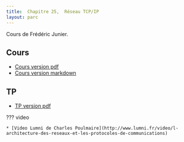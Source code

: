 ```yaml
---
title:  Chapitre 25,  Réseau TCP/IP
layout: parc
---
```





Cours de Frédéric Junier.


## Cours 

* [Cours version pdf](chapitre25/reseau-cours-.pdf)
* [Cours version markdown](chapitre25/reseau-cours-git.md)

  
## TP

* [TP version pdf](chapitre25/tp/TP-Filius-NSI-2020V1.pdf)

??? video

    * [Video Lumni de Charles Poulmaire](http://www.lumni.fr/video/l-architecture-des-reseaux-et-les-protocoles-de-communications)
        